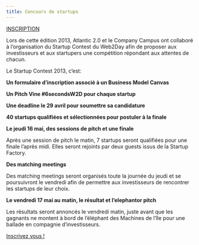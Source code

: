 ```yaml
---
title: Concours de startups
---
```


<div class="bloc bloc1 contestblock">
<a href="http://w2d-form.cleverapps.io/?lang=fr">
<span class="bloc-title">INSCRIPTION</span>
<span class="bloc-body">
<i class="icon-trophy icon-4x icon-light"></i>
</span>
</a>
</div>

<div class="bloc blocfloat2h speakerbio">
<i class="icon-book icon-large"></i>

Lors de cette édition 2013, Atlantic 2.0 et le Company Campus ont collaboré à
l’organisation du Startup Contest du Web2Day afin de proposer aux
investisseurs et aux startupers une compétition répondant aux attentes de
chacun.


Le Startup Contest 2013, c’est:

**Un formulaire d’inscription associé à un Business Model Canvas**

**Un Pitch Vine #6secondsW2D pour chaque startup**

**Une deadline le 29 avril pour soumettre sa candidature**

**40 startups qualifiées et sélectionnées pour postuler à la finale**

**Le jeudi 16 mai, des sessions de pitch et une finale**

Après une session de pitch le matin, 7 startups seront qualifiées pour une
finale l’après midi. Elles seront rejoints par deux guests issus de la Startup
Factory.

**Des matching meetings**

Des matching meetings seront organisés toute la journée du jeudi et se
poursuivront le vendredi afin de permettre aux investisseurs de rencontrer les
startups de leur choix.


**Le vendredi 17 mai au matin, le résultat et l’elephantor pitch**

Les résultats seront annoncés le vendredi matin, juste avant que les gagnants
ne montent à bord de l’éléphant des Machines de l’île pour une ballade en
compagnie d’investisseurs.

<a href="http://w2d-form.cleverapps.io/?lang=fr">Inscrivez vous !</a>

</div>
